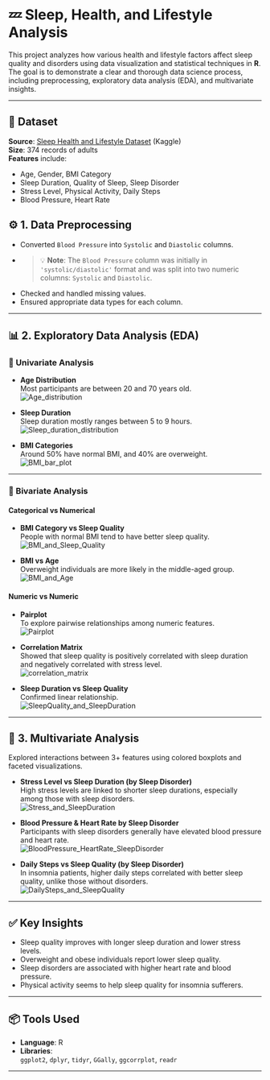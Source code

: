 # 💤 Sleep, Health, and Lifestyle Analysis

This project analyzes how various health and lifestyle factors affect sleep quality and disorders using data visualization and statistical techniques in **R**. The goal is to demonstrate a clear and thorough data science process, including preprocessing, exploratory data analysis (EDA), and multivariate insights.

---

## 📁 Dataset

**Source**: [Sleep Health and Lifestyle Dataset](https://www.kaggle.com/datasets/uom190346a/sleep-health-and-lifestyle-dataset) (Kaggle)  
**Size**: 374 records of adults  
**Features** include:
- Age, Gender, BMI Category
- Sleep Duration, Quality of Sleep, Sleep Disorder
- Stress Level, Physical Activity, Daily Steps
- Blood Pressure, Heart Rate

## ⚙️ 1. Data Preprocessing

- Converted `Blood Pressure` into `Systolic` and `Diastolic` columns.
- > 💡 **Note**: The `Blood Pressure` column was initially in `'systolic/diastolic'` format and was split into two numeric columns: `Systolic` and `Diastolic`.
- Checked and handled missing values.
- Ensured appropriate data types for each column.

---

## 📊 2. Exploratory Data Analysis (EDA)

### 🔹 Univariate Analysis

- **Age Distribution**  
  Most participants are between 20 and 70 years old.  
  ![Age_distribution](images/Age_distribution.png)

- **Sleep Duration**  
  Sleep duration mostly ranges between 5 to 9 hours.  
  ![Sleep_duration_distribution](images/Sleep_duration_distribution.png)

- **BMI Categories**  
  Around 50% have normal BMI, and 40% are overweight.  
  ![BMI_bar_plot](images/BMI_bar_plot.png)

---
### 🔹 Bivariate Analysis

#### Categorical vs Numerical

- **BMI Category vs Sleep Quality**  
  People with normal BMI tend to have better sleep quality.  
  ![BMI_and_Sleep_Quality](images/BMI_and_Sleep_Quality.png)

- **BMI vs Age**  
  Overweight individuals are more likely in the middle-aged group.  
  ![BMI_and_Age](images/BMI_and_Age.png)

#### Numeric vs Numeric

- **Pairplot**  
  To explore pairwise relationships among numeric features.  
  ![Pairplot](images/Pairplot.png)

- **Correlation Matrix**  
  Showed that sleep quality is positively correlated with sleep duration and negatively correlated with stress level.  
  ![correlation_matrix](images/correlation_matrix.png)

- **Sleep Duration vs Sleep Quality**  
  Confirmed linear relationship.  
  ![SleepQuality_and_SleepDuration](images/SleepQuality_and_SleepDuration.png)

---
## 🔺 3. Multivariate Analysis

Explored interactions between 3+ features using colored boxplots and faceted visualizations.

- **Stress Level vs Sleep Duration (by Sleep Disorder)**  
  High stress levels are linked to shorter sleep durations, especially among those with sleep disorders.  
  ![Stress_and_SleepDuration](images/Stress_and_SleepDuration.png)

- **Blood Pressure & Heart Rate by Sleep Disorder**  
  Participants with sleep disorders generally have elevated blood pressure and heart rate.  
  ![BloodPressure_HeartRate_SleepDisorder](images/BloodPressure_HeartRate_SleepDisorder.png)

- **Daily Steps vs Sleep Quality (by Sleep Disorder)**  
  In insomnia patients, higher daily steps correlated with better sleep quality, unlike those without disorders.  
  ![DailySteps_and_SleepQuality](images/DailySteps_and_SleepQuality.png)

---

## ✅ Key Insights

- Sleep quality improves with longer sleep duration and lower stress levels.
- Overweight and obese individuals report lower sleep quality.
- Sleep disorders are associated with higher heart rate and blood pressure.
- Physical activity seems to help sleep quality for insomnia sufferers.

---

## 📦 Tools Used

- **Language**: R  
- **Libraries**:  
  `ggplot2`, `dplyr`, `tidyr`, `GGally`, `ggcorrplot`, `readr`

---
